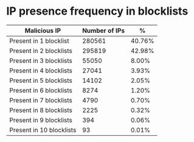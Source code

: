 # IP presence frequency in blocklists
| Malicious IP | Number of IPs | % |
|----|----|----|
| Present in 1 blocklist | 280561 | 40.76% |
| Present in 2 blocklists | 295819 | 42.98% |
| Present in 3 blocklists | 55050 | 8.00% |
| Present in 4 blocklists | 27041 | 3.93% |
| Present in 5 blocklists | 14102 | 2.05% |
| Present in 6 blocklists | 8274 | 1.20% |
| Present in 7 blocklists | 4790 | 0.70% |
| Present in 8 blocklists | 2225 | 0.32% |
| Present in 9 blocklists | 394 | 0.06% |
| Present in 10 blocklists | 93 | 0.01% |
